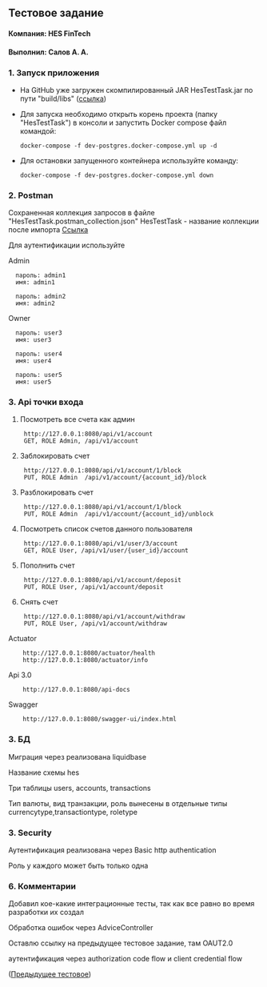 ## Тестовое задание
#### Компания: HES FinTech
#### Выполнил: Салов А. А.


### 1. Запуск приложения

- На GitHub уже загружен скомпилированный JAR HesTestTask.jar по пути "build/libs" ([ссылка](build/libs))
- Для запуска необходимо открыть корень проекта (папку "HesTestTask") в консоли и запустить
  Docker compose файл командой:

      docker-compose -f dev-postgres.docker-compose.yml up -d
- Для остановки запущенного контейнера используйте команду:

      docker-compose -f dev-postgres.docker-compose.yml down

### 2. Postman
Сохраненная коллекция запросов в файле "HesTestTask.postman_collection.json"
HesTestTask - название коллекции после импорта
[Ссылка](HesTestTask.postman_collection.json)

Для аутентификации используйте

Admin

      пароль: admin1
      имя: admin1

      пароль: admin2
      имя: admin2

Owner

      пароль: user3
      имя: user3   

      пароль: user4
      имя: user4  
 
      пароль: user5
      имя: user5  

### 3. Api точки входа

1. Посмотреть все счета как админ

        http://127.0.0.1:8080/api/v1/account
        GET, ROLE Admin, /api/v1/account
2. Заблокировать счет

        http://127.0.0.1:8080/api/v1/account/1/block
        PUT, ROLE Admin  /api/v1/account/{account_id}/block
3. Разблокировать счет

        http://127.0.0.1:8080/api/v1/account/1/block
        PUT, ROLE Admin  /api/v1/account/{account_id}/unblock
4. Посмотреть список счетов данного пользователя

        http://127.0.0.1:8080/api/v1/user/3/account
        GET, ROLE User, /api/v1/user/{user_id}/account
5. Пополнить счет

        http://127.0.0.1:8080/api/v1/account/deposit
        PUT, ROLE User, /api/v1/account/deposit
6. Снять счет

        http://127.0.0.1:8080/api/v1/account/withdraw
        PUT, ROLE User, /api/v1/account/withdraw

Actuator

        http://127.0.0.1:8080/actuator/health
        http://127.0.0.1:8080/actuator/info
Api 3.0

        http://127.0.0.1:8080/api-docs
Swagger

        http://127.0.0.1:8080/swagger-ui/index.html

### 3. БД
   Миграция через реализована liquidbase

   Название схемы hes

   Три таблицы users, accounts, transactions 

   Тип валюты, вид транзакции, роль вынесены в отдельные типы currencytype,transactiontype, roletype

### 3. Security
   Аутентификация реализована через Basic http authentication

   Роль у каждого может быть только одна
   
### 6. Комментарии
   Добавил кое-какие интеграционные тесты, так как все равно во время разработки их создал

   Oбработка ошибок через AdviceController

   Оставлю ссылку на предыдущее тестовое задание, там OAUT2.0 

   аутентификация через authorization code flow и client credential flow

   ([Предыдущее тестовое](https://github.com/AnatolSalau/AGSRTestTaskTest2))
